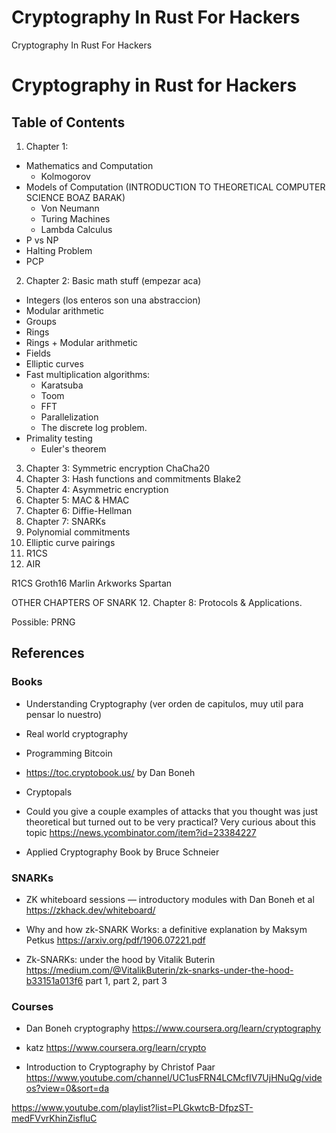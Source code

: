 # Cryptography In Rust For Hackers
Cryptography In Rust For Hackers

# Cryptography in Rust for Hackers

## Table of Contents

1. Chapter 1: 
- Mathematics and Computation 
    - Kolmogorov
- Models of Computation (INTRODUCTION TO THEORETICAL COMPUTER SCIENCE BOAZ BARAK)
    - Von Neumann
    - Turing Machines
    - Lambda Calculus
- P vs NP
- Halting Problem
- PCP
2. Chapter 2: Basic math stuff (empezar aca)
- Integers (los enteros son una abstraccion)
- Modular arithmetic
- Groups
- Rings
- Rings + Modular arithmetic
- Fields
- Elliptic curves
- Fast multiplication algorithms:
    - Karatsuba
    - Toom
    - FFT
    - Parallelization
    - The discrete log problem.
- Primality testing
    - Euler's theorem
3. Chapter 3: Symmetric encryption ChaCha20
4. Chapter 3: Hash functions and commitments Blake2
5. Chapter 4: Asymmetric encryption 
6. Chapter 5: MAC & HMAC
7. Chapter 6: Diffie-Hellman
8. Chapter 7: SNARKs
9. Polynomial commitments
10. Elliptic curve pairings
11. R1CS
12. AIR

R1CS
Groth16
Marlin
Arkworks
Spartan

OTHER CHAPTERS OF SNARK
12. Chapter 8: Protocols & Applications.

Possible: PRNG

## References

### Books
- Understanding Cryptography (ver orden de capitulos, muy util para pensar lo nuestro)
- Real world cryptography
- Programming Bitcoin
- https://toc.cryptobook.us/ by Dan Boneh
- Cryptopals
- Could you give a couple examples of attacks that you thought was just theoretical but turned out to be very practical? Very curious about this topic 
https://news.ycombinator.com/item?id=23384227

-  Applied Cryptography Book by Bruce Schneier

### SNARKs
- ZK whiteboard sessions — introductory modules with Dan Boneh et al
https://zkhack.dev/whiteboard/

- Why and how zk-SNARK Works: a definitive explanation by Maksym Petkus
https://arxiv.org/pdf/1906.07221.pdf

- Zk-SNARKs: under the hood by Vitalik Buterin
https://medium.com/@VitalikButerin/zk-snarks-under-the-hood-b33151a013f6
part 1, part 2, part 3

### Courses
- Dan Boneh cryptography
https://www.coursera.org/learn/cryptography

- katz
https://www.coursera.org/learn/crypto

-  Introduction to Cryptography by Christof Paar
https://www.youtube.com/channel/UC1usFRN4LCMcfIV7UjHNuQg/videos?view=0&sort=da

https://www.youtube.com/playlist?list=PLGkwtcB-DfpzST-medFVvrKhinZisfluC
